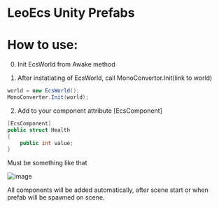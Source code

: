 # LeoEcs Unity Prefabs
# How to use:
0) Init EcsWorld from Awake method

1) After instatiating of EcsWorld, call MonoConvertor.Init(link to world)
```C#
world = new EcsWorld();
MonoConverter.Init(world);
```

2) Add to your component attribute [EcsComponent]
```C#
[EcsComponent]
public struct Health 
{ 
    public int value;
}
```
Must be something like that

![image](https://user-images.githubusercontent.com/37613162/115751740-24a8be00-a3a2-11eb-8f63-4788e3c3770d.png)

All components will be added automatically, after scene start or when prefab will be spawned on scene.
